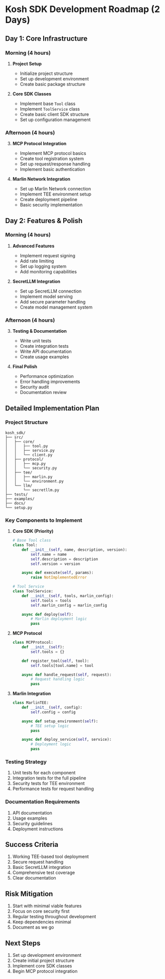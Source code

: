 # Kosh SDK Development Roadmap (2 Days)

## Day 1: Core Infrastructure

### Morning (4 hours)
1. **Project Setup**
   - Initialize project structure
   - Set up development environment
   - Create basic package structure

2. **Core SDK Classes**
   - Implement base `Tool` class
   - Implement `ToolService` class
   - Create basic client SDK structure
   - Set up configuration management

### Afternoon (4 hours)
3. **MCP Protocol Integration**
   - Implement MCP protocol basics
   - Create tool registration system
   - Set up request/response handling
   - Implement basic authentication

4. **Marlin Network Integration**
   - Set up Marlin Network connection
   - Implement TEE environment setup
   - Create deployment pipeline
   - Basic security implementation

## Day 2: Features & Polish

### Morning (4 hours)
1. **Advanced Features**
   - Implement request signing
   - Add rate limiting
   - Set up logging system
   - Add monitoring capabilities

2. **SecretLLM Integration**
   - Set up SecretLLM connection
   - Implement model serving
   - Add secure parameter handling
   - Create model management system

### Afternoon (4 hours)
3. **Testing & Documentation**
   - Write unit tests
   - Create integration tests
   - Write API documentation
   - Create usage examples

4. **Final Polish**
   - Performance optimization
   - Error handling improvements
   - Security audit
   - Documentation review

## Detailed Implementation Plan

### Project Structure
```
kosh_sdk/
├── src/
│   ├── core/
│   │   ├── tool.py
│   │   ├── service.py
│   │   └── client.py
│   ├── protocol/
│   │   ├── mcp.py
│   │   └── security.py
│   ├── tee/
│   │   ├── marlin.py
│   │   └── environment.py
│   └── llm/
│       └── secretllm.py
├── tests/
├── examples/
├── docs/
└── setup.py
```

### Key Components to Implement

1. **Core SDK (Priority)**
   ```python
   # Base Tool class
   class Tool:
       def __init__(self, name, description, version):
           self.name = name
           self.description = description
           self.version = version
   
       async def execute(self, params):
           raise NotImplementedError
   
   # Tool Service
   class ToolService:
       def __init__(self, tools, marlin_config):
           self.tools = tools
           self.marlin_config = marlin_config
   
       async def deploy(self):
           # Marlin deployment logic
           pass
   ```

2. **MCP Protocol**
   ```python
   class MCPProtocol:
       def __init__(self):
           self.tools = {}
   
       def register_tool(self, tool):
           self.tools[tool.name] = tool
   
       async def handle_request(self, request):
           # Request handling logic
           pass
   ```

3. **Marlin Integration**
   ```python
   class MarlinTEE:
       def __init__(self, config):
           self.config = config
   
       async def setup_environment(self):
           # TEE setup logic
           pass
   
       async def deploy_service(self, service):
           # Deployment logic
           pass
   ```

### Testing Strategy
1. Unit tests for each component
2. Integration tests for the full pipeline
3. Security tests for TEE environment
4. Performance tests for request handling

### Documentation Requirements
1. API documentation
2. Usage examples
3. Security guidelines
4. Deployment instructions

## Success Criteria
1. Working TEE-based tool deployment
2. Secure request handling
3. Basic SecretLLM integration
4. Comprehensive test coverage
5. Clear documentation

## Risk Mitigation
1. Start with minimal viable features
2. Focus on core security first
3. Regular testing throughout development
4. Keep dependencies minimal
5. Document as we go

## Next Steps
1. Set up development environment
2. Create initial project structure
3. Implement core SDK classes
4. Begin MCP protocol integration 